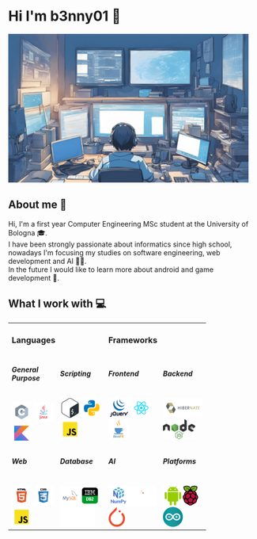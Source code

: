 # Hi I'm b3nny01 👋
<img src="_readmeImgs_/profileDesk.png" height="300px">

## About me 📒
<p>
Hi, I'm a first year Computer Engineering MSc student at the University of Bologna 🎓.<br/>
I have been strongly passionate about informatics since high school, nowadays I'm focusing my studies on software engineering, web development and AI 👨‍💻.<br/>
In the future I would like to learn more about android and game development 👾.
</p>

## What I work with 💻

<table>
<tr></tr>
<tr><td colspan="2"><h3>Languages</h3></td> <td colspan="2"><h3>Frameworks</h3></td></tr>
<tr>
    <td>
        <h5>General<br/>Purpose</h5><br/>
        <img src="_readmeImgs_/languages/c.svg" height="40px"/> <img src="_readmeImgs_/languages/java.svg" height="40px"/><br/><img src="_readmeImgs_/languages/kotlin.svg" height="40px"/> 
    </td>
    <td>
        <h5>Scripting<br/></h5><br/>
        <img src="_readmeImgs_/languages/bash.svg" height="40px"/> <img src="_readmeImgs_/languages/python.svg" height="40px"/><br/><img src="_readmeImgs_/languages/javascript.svg" height="40px"/>
    </td>
    <td>
        <h5>Frontend</h5><br/>
        <img src="_readmeImgs_/frameworks/jquery.png" height="40px"> <img src="_readmeImgs_/frameworks/react.svg" height="40px"><br/><img src="_readmeImgs_/frameworks/javafx.png" height="40px">
    </td>
    <td>
        <h5>Backend</h5><br/>
        <img src="_readmeImgs_/frameworks/hibernate.svg" height="40px"><br/><img src="_readmeImgs_/frameworks/node.png" height="40px">
    </td>
</tr>
<tr></tr>
<tr>
    <td>
        <h5>Web</h5><br/>
        <img src="_readmeImgs_/languages/html.svg" height="40px"/> <img src="_readmeImgs_/languages/css.svg" height="40px"/><br/><img src="_readmeImgs_/languages/javascript.svg" height="40px"/>
    </td>
    <td>
        <h5>Database</h5><br/>
        <img src="_readmeImgs_/languages/mysql.svg" height="40px"/><img src="_readmeImgs_/languages/db2.png" height="40px"/><br/><img src="_readmeImgs_/empty.png" height="40px"/>
    </td>
    <td >
        <h5>AI</h5><br/>
        <img src="_readmeImgs_/frameworks/numpy.png" height="40px"><img src="_readmeImgs_/frameworks/pandas.svg" height="40px"><br/><img src="_readmeImgs_/frameworks/pytorch.png" height="40px">
    </td>
    <td >
        <h5>Platforms</h5><br/>
        <img src="_readmeImgs_/frameworks/android.png" height="40px"><img src="_readmeImgs_/frameworks/raspberry-pi.svg" height="40px"><br/><img src="_readmeImgs_/frameworks/arduino.png" height="40px">
    </td>
</tr>
</table>
